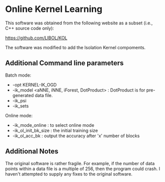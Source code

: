 Online Kernel Learning
======================

This software was obtained from the following website as a subset (i.e., C++ source code only):

https://github.com/LIBOL/KOL

The software was modified to add the Isolation Kernel compoments.

Additional Command line parameters
----------------------------------

Batch mode:
* -opt KERNEL-IK_OGD
* -ik_model <aNNE, iNNE, iForest, DotProduct> : DotProduct is for pre-generated data file.
* -ik_psi <value>
* -ik_sets <value>


Online mode:
* -ik_mode_online : to select online mode
* -ik_ol_init_bk_size : the initial training size
* -ik_ol_acc_bk : output the accuracy after 'x' number of blocks


Additional Notes
----------------

The original software is rather fragile. For example, if the number of data points within a data file is a multiple of 256, then the program could crash. I haven't attempted to supply any fixes to the original software.
